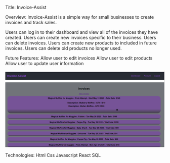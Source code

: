 Title: Invoice-Assist

Overview:
Invoice-Assist is a simple way for small businesses to create invoices and track sales.

Users can log in to their dashboard and view all of the invoices they have created.
Users can create new invoices specific to their business.
Users can delete invoices.
Users can create new products to included in future invoices.
Users can delete old products no longer used.

Future Features:
Allow user to edit invoices
Allow user to edit products
Allow user to update user information

![](images/Invoice-Assist.png)

Technologies:
Html Css Javascript React SQL
